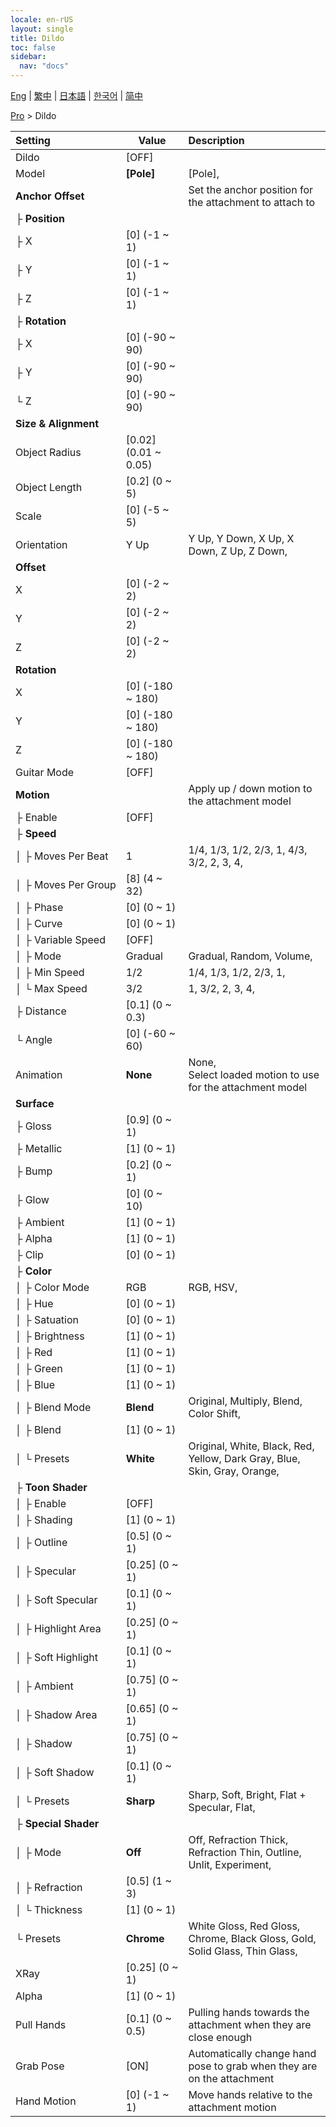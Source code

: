 ```yaml
---
locale: en-rUS
layout: single
title: Dildo
toc: false
sidebar:
  nav: "docs"
---
```

[Eng](/dancexr/menu/2025.4/actor/dildo) | [繁中](/tw/dancexr/menu/2025.4/actor/dildo) | [日本語](/jp/dancexr/menu/2025.4/actor/dildo) | [한국어](/kr/dancexr/menu/2025.4/actor/dildo) | [简中](/zh/dancexr/menu/2025.4/actor/dildo)

[Pro](../menu#Pro) > Dildo



| Setting | Value | Description |
| :--- | --- | :--- |
|<nobr>Dildo</nobr>| [OFF] | 
|<nobr>Model</nobr>| **[Pole]** | [Pole],  |
|<nobr><b>Anchor Offset</b></nobr>| | Set the anchor position for the attachment to attach to
|<nobr>├&nbsp;<b>Position</b></nobr>|| 
|<nobr>├&nbsp;X</nobr>| [0] (-1 ~ 1) | 
|<nobr>├&nbsp;Y</nobr>| [0] (-1 ~ 1) | 
|<nobr>├&nbsp;Z</nobr>| [0] (-1 ~ 1) | 
|<nobr>├&nbsp;<b>Rotation</b></nobr>|| 
|<nobr>├&nbsp;X</nobr>| [0] (-90 ~ 90) | 
|<nobr>├&nbsp;Y</nobr>| [0] (-90 ~ 90) | 
|<nobr>└&nbsp;Z</nobr>| [0] (-90 ~ 90) | 
|<nobr><b>Size & Alignment</b></nobr>|| 
|<nobr>Object Radius</nobr>| [0.02] (0.01 ~ 0.05) | 
|<nobr>Object Length</nobr>| [0.2] (0 ~ 5) | 
|<nobr>Scale</nobr>| [0] (-5 ~ 5) | 
|<nobr>Orientation</nobr>| Y Up | Y Up, Y Down, X Up, X Down, Z Up, Z Down, 
|<nobr><b>Offset</b></nobr>|| 
|<nobr>X</nobr>| [0] (-2 ~ 2) | 
|<nobr>Y</nobr>| [0] (-2 ~ 2) | 
|<nobr>Z</nobr>| [0] (-2 ~ 2) | 
|<nobr><b>Rotation</b></nobr>|| 
|<nobr>X</nobr>| [0] (-180 ~ 180) | 
|<nobr>Y</nobr>| [0] (-180 ~ 180) | 
|<nobr>Z</nobr>| [0] (-180 ~ 180) | 
|<nobr>Guitar Mode</nobr>| [OFF] | 
|<nobr><b>Motion</b></nobr>| | Apply up / down motion to the attachment model
|<nobr>├&nbsp;Enable</nobr>| [OFF] | 
|<nobr>├&nbsp;<b>Speed</b></nobr>| | 
|<nobr>│&nbsp;├&nbsp;Moves Per Beat</nobr>| 1 | 1/4, 1/3, 1/2, 2/3, 1, 4/3, 3/2, 2, 3, 4, 
|<nobr>│&nbsp;├&nbsp;Moves Per Group</nobr>| [8] (4 ~ 32) | 
|<nobr>│&nbsp;├&nbsp;Phase</nobr>| [0] (0 ~ 1) | 
|<nobr>│&nbsp;├&nbsp;Curve</nobr>| [0] (0 ~ 1) | 
|<nobr>│&nbsp;├&nbsp;Variable Speed</nobr>| [OFF] | 
|<nobr>│&nbsp;├&nbsp;Mode</nobr>| Gradual | Gradual, Random, Volume, 
|<nobr>│&nbsp;├&nbsp;Min Speed</nobr>| 1/2 | 1/4, 1/3, 1/2, 2/3, 1, 
|<nobr>│&nbsp;└&nbsp;Max Speed</nobr>| 3/2 | 1, 3/2, 2, 3, 4, 
|<nobr>├&nbsp;Distance</nobr>| [0.1] (0 ~ 0.3) | 
|<nobr>└&nbsp;Angle</nobr>| [0] (-60 ~ 60) | 
|<nobr>Animation</nobr>| **None** | None, <br/>Select loaded motion to use for the attachment model |
|<nobr><b>Surface</b></nobr>| | 
|<nobr>├&nbsp;Gloss</nobr>| [0.9] (0 ~ 1) | 
|<nobr>├&nbsp;Metallic</nobr>| [1] (0 ~ 1) | 
|<nobr>├&nbsp;Bump</nobr>| [0.2] (0 ~ 1) | 
|<nobr>├&nbsp;Glow</nobr>| [0] (0 ~ 10) | 
|<nobr>├&nbsp;Ambient</nobr>| [1] (0 ~ 1) | 
|<nobr>├&nbsp;Alpha</nobr>| [1] (0 ~ 1) | 
|<nobr>├&nbsp;Clip</nobr>| [0] (0 ~ 1) | 
|<nobr>├&nbsp;<b>Color</b></nobr>| | 
|<nobr>│&nbsp;├&nbsp;Color Mode</nobr>| RGB | RGB, HSV, 
|<nobr>│&nbsp;├&nbsp;Hue</nobr>| [0] (0 ~ 1) | 
|<nobr>│&nbsp;├&nbsp;Satuation</nobr>| [0] (0 ~ 1) | 
|<nobr>│&nbsp;├&nbsp;Brightness</nobr>| [1] (0 ~ 1) | 
|<nobr>│&nbsp;├&nbsp;Red</nobr>| [1] (0 ~ 1) | 
|<nobr>│&nbsp;├&nbsp;Green</nobr>| [1] (0 ~ 1) | 
|<nobr>│&nbsp;├&nbsp;Blue</nobr>| [1] (0 ~ 1) | 
|<nobr>│&nbsp;├&nbsp;Blend Mode</nobr>| **Blend** | Original, Multiply, Blend, Color Shift,  |
|<nobr>│&nbsp;├&nbsp;Blend</nobr>| [1] (0 ~ 1) | 
|<nobr>│&nbsp;└&nbsp;Presets</nobr>| **White** | Original, White, Black, Red, Yellow, Dark Gray, Blue, Skin, Gray, Orange,  |
|<nobr>├&nbsp;<b>Toon Shader</b></nobr>| | 
|<nobr>│&nbsp;├&nbsp;Enable</nobr>| [OFF] | 
|<nobr>│&nbsp;├&nbsp;Shading</nobr>| [1] (0 ~ 1) | 
|<nobr>│&nbsp;├&nbsp;Outline</nobr>| [0.5] (0 ~ 1) | 
|<nobr>│&nbsp;├&nbsp;Specular</nobr>| [0.25] (0 ~ 1) | 
|<nobr>│&nbsp;├&nbsp;Soft Specular</nobr>| [0.1] (0 ~ 1) | 
|<nobr>│&nbsp;├&nbsp;Highlight Area</nobr>| [0.25] (0 ~ 1) | 
|<nobr>│&nbsp;├&nbsp;Soft Highlight</nobr>| [0.1] (0 ~ 1) | 
|<nobr>│&nbsp;├&nbsp;Ambient</nobr>| [0.75] (0 ~ 1) | 
|<nobr>│&nbsp;├&nbsp;Shadow Area</nobr>| [0.65] (0 ~ 1) | 
|<nobr>│&nbsp;├&nbsp;Shadow</nobr>| [0.75] (0 ~ 1) | 
|<nobr>│&nbsp;├&nbsp;Soft Shadow</nobr>| [0.1] (0 ~ 1) | 
|<nobr>│&nbsp;└&nbsp;Presets</nobr>| **Sharp** | Sharp, Soft, Bright, Flat + Specular, Flat,  |
|<nobr>├&nbsp;<b>Special Shader</b></nobr>| | 
|<nobr>│&nbsp;├&nbsp;Mode</nobr>| **Off** | Off, Refraction Thick, Refraction Thin, Outline, Unlit, Experiment,  |
|<nobr>│&nbsp;├&nbsp;Refraction</nobr>| [0.5] (1 ~ 3) | 
|<nobr>│&nbsp;└&nbsp;Thickness</nobr>| [1] (0 ~ 1) | 
|<nobr>└&nbsp;Presets</nobr>| **Chrome** | White Gloss, Red Gloss, Chrome, Black Gloss, Gold, Solid Glass, Thin Glass,  |
|<nobr>XRay</nobr>| [0.25] (0 ~ 1) | 
|<nobr>Alpha</nobr>| [1] (0 ~ 1) | 
|<nobr>Pull Hands</nobr>| [0.1] (0 ~ 0.5) | Pulling hands towards the attachment when they are close enough
|<nobr>Grab Pose</nobr>| [ON] | Automatically change hand pose to grab when they are on the attachment
|<nobr>Hand Motion</nobr>| [0] (-1 ~ 1) | Move hands relative to the attachment motion
